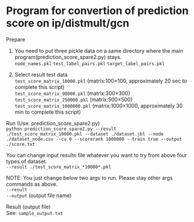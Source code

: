 # Program for convertion of prediction score on ip/distmult/gcn

Prepare
1. You need to put three pickle data on a same directory where the main program(prediction_score_spare2.py) stays.  
`node_names.pkl`
`test_label_pairs.pkl`
`target_label_pairs.pkl`  

2. Select result test data  
`test_score_matrix_10000.pkl` (matrix:100×100, approximately 20 sec to complete this script)  
`test_score_matrix_90000.pkl` (matrix:300×300)  
`test_score_matrix_250000.pkl` (matrix:500×500)  
`test_score_matrix_1000000.pkl` (matrix:1000×1000, approximately 30 min to complete this script)  

Run (Use: prediction_score_spare2.py)  
`python prediction_score_spare2.py --result ./test_score_matrix_10000.pkl --dataset ./dataset.jbl --node ./dataset_node.csv --cv 0 --scorerank 1000000 --train true --output ./score.txt`

You can change input results file whatever you want to try from above four types of dataset.  
`--result ./test_score_matrix_*10000*.pkl`

NOTE: You just change below two args to run. Please stay other args commands as above.  
`--result`  
`--output` (output file name)

Result (output file)  
See: `sample_output.txt`
